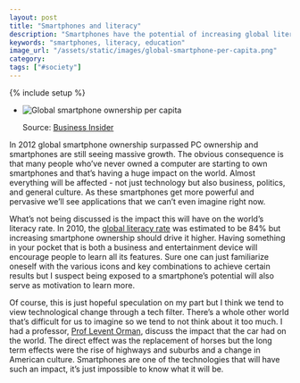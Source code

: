 ```yaml
---
layout: post
title: "Smartphones and literacy"
description: "Smartphones have the potential of increasing global literacy in addition to the more obvious changes we're going to see."
keywords: "smartphones, literacy, education"
image_url: "/assets/static/images/global-smartphone-per-capita.png"
category:
tags: ["#society"]
---
```

{% include setup %}

<ul class="thumbnails">
  <li class="span7">
    <div class="thumbnail">
      <img src="{{ IMG_PATH }}global-smartphone-per-capita.png" alt="Global smartphone ownership per capita" />
      <p>Source: <a href="http://www.businessinsider.com/smartphone-and-tablet-penetration-2013-10" target="_blank">Business Insider</a></p>
    </div>
  </li>
</ul>

In 2012 global smartphone ownership surpassed PC ownership and smartphones are still seeing massive growth. The obvious consequence is that many people who’ve never owned a computer are starting to own smartphones and that’s having a huge impact on the world. Almost everything will be affected - not just technology but also business, politics, and general culture. As these smartphones get more powerful and pervasive we’ll see applications that we can’t even imagine right now.

What’s not being discussed is the impact this will have on the world’s literacy rate. In 2010, the <a href="http://en.wikipedia.org/wiki/List_of_countries_by_literacy_rate" target="_blank">global literacy rate</a> was estimated to be 84% but increasing smartphone ownership should drive it higher. Having something in your pocket that is both a business and entertainment device will encourage people to learn all its features. Sure one can just familiarize oneself with the various icons and key combinations to achieve certain results but I suspect being exposed to a smartphone’s potential will also serve as motivation to learn more.

Of course, this is just hopeful speculation on my part but I think we tend to view technological change through a tech filter. There’s a whole other world that’s difficult for us to imagine so we tend to not think about it too much. I had a professor, <a href="http://www.johnson.cornell.edu/Faculty-And-Research/Profile.aspx?id=lvo2" target="_blank">Prof Levent Orman</a>, discuss the impact that the car had on the world. The direct effect was the replacement of horses but the long term effects were the rise of highways and suburbs and a change in American culture. Smartphones are one of the technologies that will have such an impact, it’s just impossible to know what it will be.